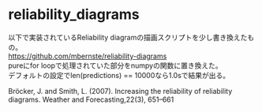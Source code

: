 # reliability_diagrams
以下で実装されているReliability diagramの描画スクリプトを少し書き換えたもの。  
https://github.com/mbernste/reliability-diagrams  
pureにfor loopで処理されていた部分をnumpyの関数に置き換えた。  
デフォルトの設定でlen(predictions) == 10000なら1.0sで結果が出る。  
  
Bröcker, J. and Smith, L. (2007). Increasing the reliability of reliability diagrams. Weather and Forecasting,22(3), 651–661
